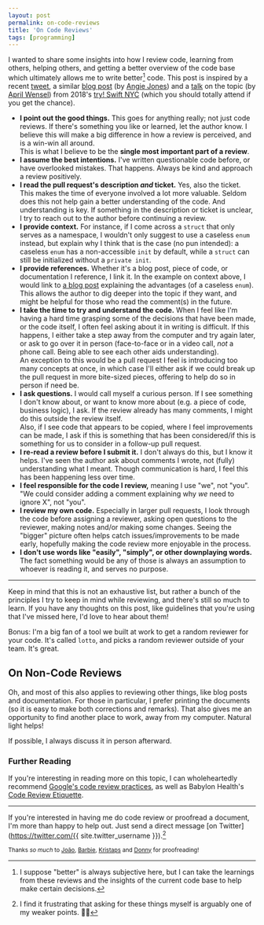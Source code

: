 ```yaml
---
layout: post
permalink: on-code-reviews
title: 'On Code Reviews'
tags: [programming]
---
```


I wanted to share some insights into how I review code, learning from others,
helping others, and getting a better overview of the code base which ultimately
allows me to write better[^1] code. This post is inspired by a recent
[tweet](https://twitter.com/kristoferbaxter/status/1186290473322741760), a
similar [blog post](https://techbeacon.com/app-dev-testing/10-commandments-navigating-code-reviews)
(by [Angie Jones](https://twitter.com/techgirl1908)) and a [talk](https://www.youtube.com/watch?v=Ea8EiIPZvh0)
on the topic (by [April Wensel](https://twitter.com/aprilwensel)) from 2018's
[try! Swift NYC](https://www.tryswift.co) (which you should totally attend if
you get the chance).

<!--more-->

- **I point out the good things.** This goes for anything really; not just code
reviews. If there's something you like or learned, let the author know. I
believe this will make a big difference in how a review is perceived, and is a
win-win all around.<br />
This is what I believe to be the **single most important part of a review**.
- **I assume the best intentions.** I've written questionable code before, or
have overlooked mistakes. That happens. Always be kind and approach a review
positively. 
- **I read the pull request's description _and_ ticket.** Yes, also the ticket.
This makes the time of everyone involved a lot more valuable. Seldom does this
not help gain a better understanding of the code. And understanding is key.
If something in the description or ticket is unclear, I try to reach out to
the author before continuing a review.
- **I provide context.** For instance, if I come across a `struct` that only
serves as a namespace, I wouldn't only suggest to use a caseless `enum` instead,
but explain why I think that is the case (no pun intended): a caseless `enum`
has a non-accessible `init` by default, while a `struct` can still be
initialized without a `private init`.
- **I provide references.** Whether it's a blog post, piece of code, or
documentation I reference, I link it. In the example on context above, I would
link to [a blog post](https://www.natashatherobot.com/swift-enum-no-cases/)
explaining the advantages (of a caseless `enum`). This allows the author to dig
deeper into the topic if they want, and might be helpful for those who read the
comment(s) in the future.
- **I take the time to try and understand the code.** When I feel like I'm
having a hard time grasping some of the decisions that have been made, or the
code itself, I often feel asking about it in writing is difficult. If this
happens, I either take a step away from the computer and try again later, or ask
to go over it in person (face-to-face or in a video call, _not_ a phone call.
Being able to see each other aids understanding).<br />
An exception to this would be a pull request I feel is introducing too many
concepts at once, in which case I'll either ask if we could break up the pull
request in more bite-sized pieces, offering to help do so in person if need be.
- **I ask questions.** I would call myself a curious person. If I see something
I don't know about, or want to know more about (e.g. a piece of code, business
logic), I ask. If the review already has many comments, I might do this
outside the review itself.<br />
Also, if I see code that appears to be copied, where I feel improvements can be
made, I ask if this is something that has been considered/if this is something
for us to consider in a follow-up pull request.
- **I re-read a review before I submit it.** I don't always do this, but I
know it helps. I've seen the author ask about comments I wrote, not (fully)
understanding what I meant. Though communication is hard, I feel this has
been happening less over time.
- **I feel responsible for the code I review,** meaning I use "we", not
"you". "We could consider adding a comment explaining why _we_ need to ignore
X", not "you".
- **I review my own code.** Especially in larger pull requests, I look through
the code before assigning a reviewer, asking open questions to the reviewer,
making notes and/or making some changes. Seeing the "bigger" picture often helps
catch issues/improvements to be made early, hopefully making the code review
more enjoyable in the process.
- **I don't use words like "easily", "simply", or other downplaying words.**
The fact something would be any of those is always an assumption to whoever is
reading it, and serves no purpose.

---

Keep in mind that this is not an exhaustive list, but rather a bunch of the
principles I try to keep in mind while reviewing, and there's still so much to
learn. If you have any thoughts on this post, like guidelines that you're using
that I've missed here, I'd love to hear about them!

Bonus: I'm a big fan of a tool we built at work to get a random reviewer for
your code. It's called `lotto`, and picks a random reviewer outside of your
team. It's great.

## On Non-Code Reviews

Oh, and most of this also applies to reviewing other things, like blog posts and
documentation. For those in particular, I prefer printing the documents (so it
is easy to make both corrections and remarks). That also gives me an
opportunity to find another place to work, away from my computer. Natural light
helps!

If possible, I always discuss it in person afterward.

### Further Reading

If you're interesting in reading more on this topic, I can wholeheartedly
recommend [Google's code review practices](https://google.github.io/eng-practices/review/reviewer/),
as well as Babylon Health's [Code Review Etiquette](https://github.com/babylonhealth/ios-playbook/blob/master/Etiquette/CODE_REVIEW.md).

---

If you're interested in having me do code review or proofread a document, I'm more
than happy to help out. Just send a direct message [on Twitter](https://twitter.com/{{ site.twitter_username }}).[^2]

<sub>Thanks _so much_ to [João](https://twitter.com/NSMyself),
[Barbie](https://twitter.com/barbieinbeta), [Kristaps](https://twitter.com/fassko)
and [Donny](https://twitter.com/DonnyWals) for proofreading!</sub>

[^1]: I suppose "better" is always subjective here, but I can take the learnings from these reviews and the insights of the current code base to help make certain decisions.
[^2]: I find it frustrating that asking for these things myself is arguably one of my weaker points. 🤷‍♂️
